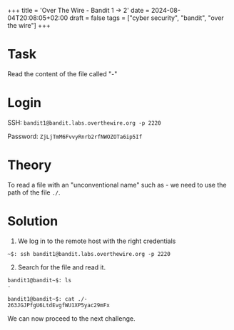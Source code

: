 +++
title = 'Over The Wire - Bandit 1 -> 2'
date = 2024-08-04T20:08:05+02:00
draft = false
tags = ["cyber security", "bandit", "over the wire"]
+++

# Task 

Read the content of the file called "-"

# Login

SSH: `bandit1@bandit.labs.overthewire.org -p 2220`

Password: `ZjLjTmM6FvvyRnrb2rfNWOZOTa6ip5If`

# Theory

To read a file with an "unconventional name" such as - we need to use the path of the file `./`.

# Solution

1. We log in to the remote host with the right credentials

```
~$: ssh bandit1@bandit.labs.overthewire.org -p 2220
```

2. Search for the file and read it.

```
bandit1@bandit~$: ls 
-

bandit1@bandit~$: cat ./-
263JGJPfgU6LtdEvgfWU1XP5yac29mFx
```

We can now proceed to the next challenge.
